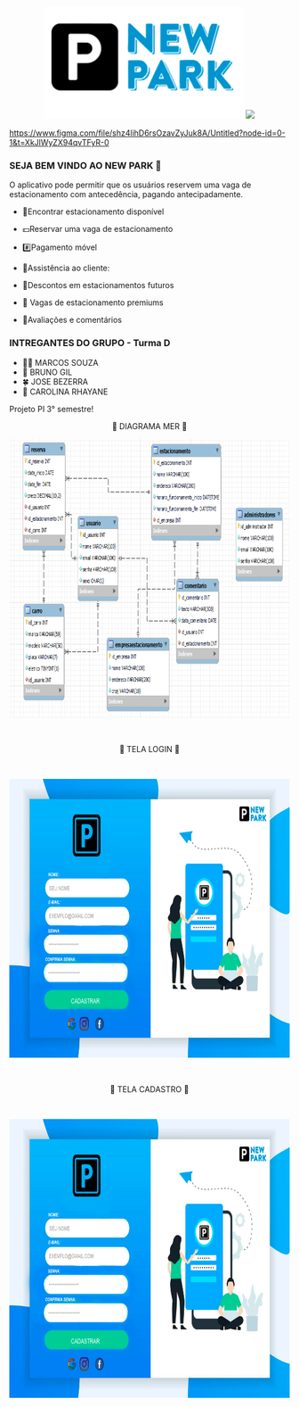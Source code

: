 
<p align="center">
<img src="logo/New Park-1.png" width="359px" height="200px" >

  <img src="[[https://cdn-icons-png.flaticon.com/512/7475/7475090.png](https://yata-apix-aa731168-b8db-46fb-927f-41b9a903f48c.s3-object.locaweb.com.br/0c3a86fc40e045a28749d3a3d01352de.png)](https://www.sistemasrapidos.com.br/wp-content/uploads/2022/01/Confira-algumas-dicas-para-evitar-multas-de-estacionamento-800x739.png)" width="" height="" >


https://www.figma.com/file/shz4lihD6rsOzavZyJuk8A/Untitled?node-id=0-1&t=XkJlWyZX94qvTFyR-0
</p>

### SEJA BEM VINDO AO NEW PARK 👋
O aplicativo pode permitir que os usuários reservem uma vaga de estacionamento com antecedência, pagando antecipadamente.

- 🚗Encontrar estacionamento disponível

- 💵Reservar uma vaga de estacionamento

- #️⃣Pagamento móvel

- 🚀Assistência ao cliente:

- 📜Descontos em estacionamentos futuros

- 🔭 Vagas de estacionamento premiums

- 🌱Avaliações e comentários


### INTREGANTES DO GRUPO - Turma D

- 👩‍🦲 MARCOS SOUZA
- 🧑 BRUNO GIL
- 🍀 JOSE BEZERRA
- 🎤 CAROLINA RHAYANE


Projeto PI 3° semestre!
<BR>
<p align="center">
👋 DIAGRAMA MER 👋
</p>
<p align="center">
<img src="https://github.com/Marcosgael/NewPark/blob/main/Doc's/Diagrama%20MER.png" width="900px" height="500px" >
 </p>

 <BR>
<p align="center">
👋 TELA LOGIN 👋
</p>
  <BR>
   
   
<p align="center">
<img src="https://github.com/Marcosgael/NewPark/blob/main/Doc's/Ideias_telas_jose/Ideia_tela_cadastro_usuario.png" height="500px" >
 </p>
  
  
  <BR>
<p align="center">
👋 TELA CADASTRO 👋
</p>
  <BR>
   
   
<p align="center">
<img src="https://github.com/Marcosgael/NewPark/blob/main/Doc's/Tela%20CADASTRO.png" width="900px" height="500px" >
 </p>
